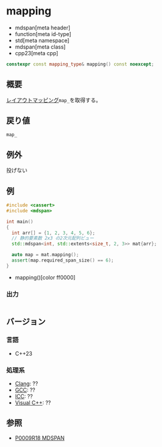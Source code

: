 # mapping
* mdspan[meta header]
* function[meta id-type]
* std[meta namespace]
* mdspan[meta class]
* cpp23[meta cpp]

```cpp
constexpr const mapping_type& mapping() const noexcept;
```

## 概要
[レイアウトマッピング](../LayoutMapping.md)`map_`を取得する。


## 戻り値
`map_`


## 例外
投げない


## 例
```cpp example
#include <cassert>
#include <mdspan>

int main()
{
  int arr[] = {1, 2, 3, 4, 5, 6};
  // 静的要素数 2x3 の2次元配列ビュー
  std::mdspan<int, std::extents<size_t, 2, 3>> mat{arr};

  auto map = mat.mapping();
  assert(map.required_span_size() == 6);
}
```
* mapping()[color ff0000]

### 出力
```
```


## バージョン
### 言語
- C++23

### 処理系
- [Clang](/implementation.md#clang): ??
- [GCC](/implementation.md#gcc): ??
- [ICC](/implementation.md#icc): ??
- [Visual C++](/implementation.md#visual_cpp): ??


## 参照
- [P0009R18 MDSPAN](https://www.open-std.org/jtc1/sc22/wg21/docs/papers/2022/p0009r18.html)
